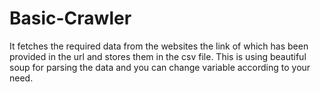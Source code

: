 # Basic-Crawler
It fetches the required data from the websites the link of which has been provided in the url and stores them in the csv file. This is using beautiful soup for parsing the data and you can change variable according to your need.
